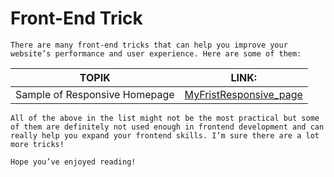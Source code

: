 # Front-End Trick

~~~
There are many front-end tricks that can help you improve your website’s performance and user experience. Here are some of them:
~~~
|   TOPIK                     |     LINK:                                                                                              |
|-----------------------------|------------------------------------------------------------------------------------------------------- |
|Sample of Responsive Homepage| [MyFristResponsive_page]("https://github.com/BekCodingAddict/Front-End_Tricks/tree/main/Sample%20Responsive%20Homepage")|
~~~
All of the above in the list might not be the most practical but some of them are definitely not used enough in frontend development and can really help you expand your frontend skills. I’m sure there are a lot more tricks!

Hope you’ve enjoyed reading!

~~~
